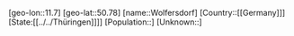 ﻿---
location: [50.78,11.7]
type: City
tags:
- geo/City


SpocWebEntityId: 35681
isDeleted: false
confidential: public

---
[geo-lon::11.7]
[geo-lat::50.78]
[name::Wolfersdorf]
[Country::[[Germany]]]
[State:[[../../Thüringen]]]]
[Population::]
[Unknown::]

